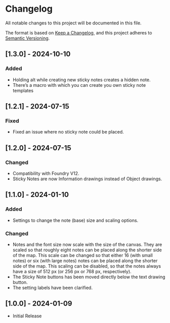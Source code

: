 # Changelog

All notable changes to this project will be documented in this file.

The format is based on [Keep a Changelog](https://keepachangelog.com/en/1.0.0/), and this project adheres to [Semantic Versioning](https://semver.org/spec/v2.0.0.html).

## [1.3.0] - 2024-10-10
### Added
- Holding alt while creating new sticky notes creates a hidden note.
- There’s a macro with which you can create you own sticky note templates

## [1.2.1] - 2024-07-15
### Fixed
- Fixed an issue where no sticky note could be placed.

## [1.2.0] - 2024-07-15
### Changed
- Compatibility with Foundry V12.
- Sticky Notes are now Information drawings instead of Object drawings.

## [1.1.0] - 2024-01-10
### Added
- Settings to change the note (base) size and scaling options.

### Changed
- Notes and the font size now scale with the size of the canvas. They are scaled so that roughly eight notes can be placed along the shorter side of the map. This scale can be changed so that either 16 (with small notes) or six (with large notes) notes can be placed along the shorter side of the map. This scaling can be disabled, so that the notes always have a size of 512 px (or 256 px or 768 px, respectively).
- The Sticky Note buttons has been moved directly below the text drawing button.
- The setting labels have been clarified.

## [1.0.0] - 2024-01-09
- Initial Release